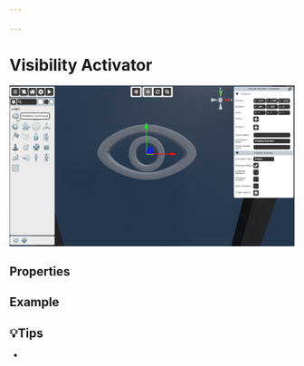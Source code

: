 ```yaml
---

---
```


# Visibility Activator

![Visibility Activator Selector](./img/Visibility_Activator-Selector.png)


## Properties

### 


## Example


## 💡Tips
- 
